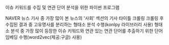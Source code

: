 이슈 키워드를 수집 및 연관 단어 분석을 위한 파이썬 프로그램

NAVER 뉴스 기사 중 가장 많이 본 뉴스의 '사회' 섹션의 기사 타이틀 크롤링
크롤링 후 수집된 결과 중 고유명사를 분리하는 형태소 분석 수행(konlpy 라이브러리 사용)
형태소 분석 중 가장 많이 등장한 이슈 키워드와 연관 있는 연관 단어를 추출하기 위한 단어임베딩 수행(word2vec(제공:구글) 사용)
